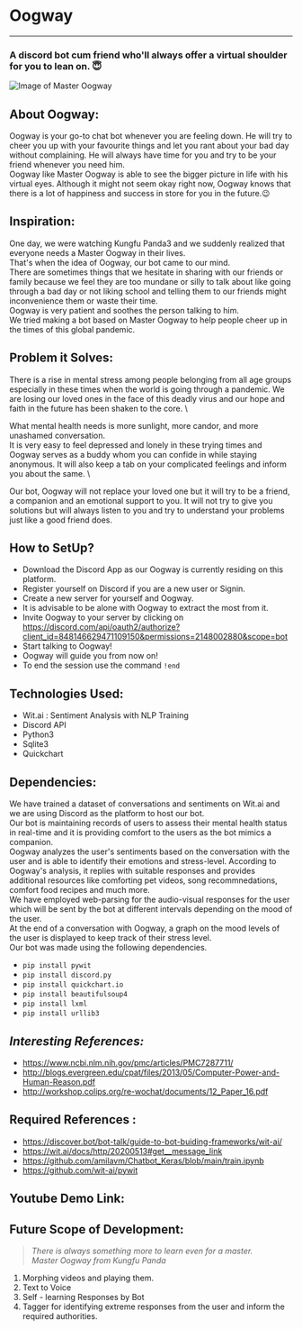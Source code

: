 # Oogway

-----------------------------------------------------------------------------------------------------------
### A discord bot cum friend who'll always offer a virtual shoulder for you to lean on. :innocent:
![Image of Master Oogway](https://static.wikia.nocookie.net/kungfupanda/images/2/2e/Oogway-white.png/revision/latest?cb=20160326153345) 


About Oogway:
--
Oogway is your go-to chat bot whenever you are feeling down. He will try to cheer you up with your favourite things and let you rant about your bad day without complaining. He will always have time for you and try to be your friend whenever you need him. \
Oogway like Master Oogway is able to see the bigger picture in life with his virtual eyes. Although it might not seem okay right now, Oogway knows that there is a lot of happiness and success in store for you in the future.:wink:


Inspiration:
--
One day, we were watching Kungfu Panda3 and we suddenly realized that everyone needs a Master Oogway in their lives. \
That's when the idea of Oogway, our bot came to our mind.\
There are sometimes things that we hesitate in sharing with our friends or family because we feel they are too mundane or silly to talk about like going through a bad day or not liking school and telling them to our friends might inconvenience them or waste their time. \
Oogway is very patient and soothes the person talking to him.\
We tried making a bot based on Master Oogway to help people cheer up in the times of this global pandemic.

Problem it Solves:
--
There is a rise in mental stress among people belonging from all age groups especially in these times when the world is going through a pandemic. We are losing our loved ones in the face of this deadly virus and our hope and faith in the future has been shaken to the core. \

What mental health needs is more sunlight, more candor, and more unashamed conversation. \
It is very easy to feel depressed and lonely in these trying times and Oogway serves as a buddy whom you can confide in while staying anonymous. It will also keep a tab on your complicated feelings and inform you about the same. \

Our bot, Oogway will not replace your loved one but it will try to be a friend, a companion and an emotional support to you. It will not try to give you solutions but will always listen to you and try to understand your problems just like a good friend does.

How to SetUp?
--
- Download the Discord App as our Oogway is currently residing on this platform.
- Register yourself on Discord if you are a new user or Signin. 
- Create a new server for yourself and Oogway.
- It is advisable to be alone with Oogway to extract the most from it.
- Invite Oogway to your server by clicking on https://discord.com/api/oauth2/authorize?client_id=848146629471109150&permissions=2148002880&scope=bot
- Start talking to Oogway! 
- Oogway will guide you from now on!
- To end the session use the command ```!end```



Technologies Used:
--

- Wit.ai : Sentiment Analysis with NLP Training
- Discord API
- Python3
- Sqlite3
- Quickchart

Dependencies:
--
We have trained a dataset of conversations and sentiments on Wit.ai and we are using Discord as the platform to host our bot. \
Our bot is maintaining records of users to assess their mental health status in real-time and it is providing comfort to the users as the bot mimics a companion. \
Oogway analyzes the user's sentiments based on the conversation with the user and is able to identify their emotions and stress-level. According to Oogway's analysis, it replies with suitable responses and provides additional resources like comforting pet videos, song recommnedations, comfort food recipes and much more. \
We have employed web-parsing for the audio-visual responses for the user which will be sent by the bot at different intervals depending on the mood of the user. \
At the end of a conversation with Oogway, a graph on the mood levels of the user is displayed to keep track of their stress level.\
Our bot was made using the following dependencies. 
  - ```pip install pywit```
  - ```pip install discord.py```
  - ```pip install quickchart.io```
  - ```pip install beautifulsoup4```
  - ```pip install lxml```
  - ```pip install urllib3```



*Interesting References:*
------------------------------------
- https://www.ncbi.nlm.nih.gov/pmc/articles/PMC7287711/
- http://blogs.evergreen.edu/cpat/files/2013/05/Computer-Power-and-Human-Reason.pdf
- http://workshop.colips.org/re-wochat/documents/12_Paper_16.pdf

__Required References :__
---------------------------------
- https://discover.bot/bot-talk/guide-to-bot-buiding-frameworks/wit-ai/
- https://wit.ai/docs/http/20200513#get__message_link
- https://github.com/amilavm/Chatbot_Keras/blob/main/train.ipynb
- https://github.com/wit-ai/pywit

Youtube Demo Link:
--



__Future Scope of Development:__
-----------------------------------
> *There is always something more to learn even for a master.* \
                           *Master Oogway from Kungfu Panda*

1. Morphing videos and playing them.
2. Text to Voice
3. Self - learning Responses by Bot
4. Tagger for identifying extreme responses from the user and inform the required authorities.
